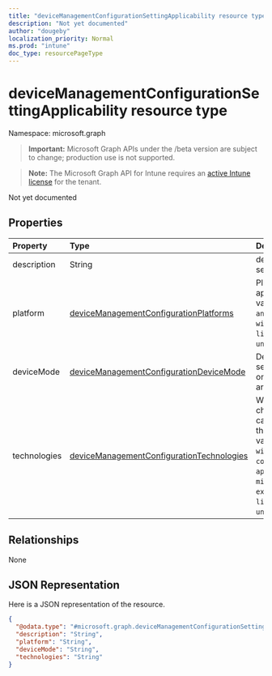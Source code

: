 ```yaml
---
title: "deviceManagementConfigurationSettingApplicability resource type"
description: "Not yet documented"
author: "dougeby"
localization_priority: Normal
ms.prod: "intune"
doc_type: resourcePageType
---
```


# deviceManagementConfigurationSettingApplicability resource type

Namespace: microsoft.graph

> **Important:** Microsoft Graph APIs under the /beta version are subject to change; production use is not supported.

> **Note:** The Microsoft Graph API for Intune requires an [active Intune license](https://go.microsoft.com/fwlink/?linkid=839381) for the tenant.

Not yet documented

## Properties
|Property|Type|Description|
|:---|:---|:---|
|description|String|description of the setting|
|platform|[deviceManagementConfigurationPlatforms](../resources/intune-deviceconfigv2-devicemanagementconfigurationplatforms.md)|Platform setting can be applied on. Possible values are: `none`, `android`, `iOS`, `macOS`, `windows10X`, `windows10`, `linux`, `unknownFutureValue`.|
|deviceMode|[deviceManagementConfigurationDeviceMode](../resources/intune-deviceconfigv2-devicemanagementconfigurationdevicemode.md)|Device Mode that setting can be applied on. Possible values are: `none`, `kiosk`.|
|technologies|[deviceManagementConfigurationTechnologies](../resources/intune-deviceconfigv2-devicemanagementconfigurationtechnologies.md)|Which technology channels this setting can be deployed through. Possible values are: `none`, `mdm`, `windows10XManagement`, `configManager`, `appleRemoteManagement`, `microsoftSense`, `exchangeOnline`, `linuxMdm`, `enrollment`, `unknownFutureValue`.|

## Relationships
None

## JSON Representation
Here is a JSON representation of the resource.
<!-- {
  "blockType": "resource",
  "@odata.type": "microsoft.graph.deviceManagementConfigurationSettingApplicability"
}
-->
``` json
{
  "@odata.type": "#microsoft.graph.deviceManagementConfigurationSettingApplicability",
  "description": "String",
  "platform": "String",
  "deviceMode": "String",
  "technologies": "String"
}
```






